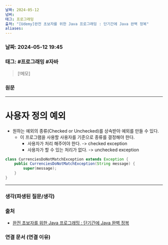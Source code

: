 ```yaml
---
날짜: 2024-05-12
넘버: 
태그: 프로그래밍
출처: "[Udemy]완전 초보자를 위한 Java 프로그래밍 : 단기간에 Java 완벽 정복"
aliases:
---
```

### 날짜:  2024-05-12 19:45

### 태그: #프로그래밍  #자바

>[!메모]
>

### 원문
---
# 사용자 정의 예외
- 원하는 예외의 종류(Checked or Unchecked)를 상속받아 예외를 만들 수 있다.
	- 이 프로그램을 사용할 사용자를 기준으로 종류를 결정해야 한다.
		- 사용자가 처리 해주어야 한다. -> checked exception
		- 사용자가 할 수 있는 처리가 없다. -> unchecked exception
```java
class CurrenciesDoNotMatchException extends Exception {  
	public CurrenciesDoNotMatchException(String message) {
		super(message);
	}  
}
```
---
### 생각(파생된 질문/생각)

### 출처
- [완전 초보자를 위한 Java 프로그래밍 : 단기간에 Java 완벽 정복](https://www.udemy.com/course/best-java-programming/?couponCode=ST6MT42324)

### 연결 문서 (연결 이유)
